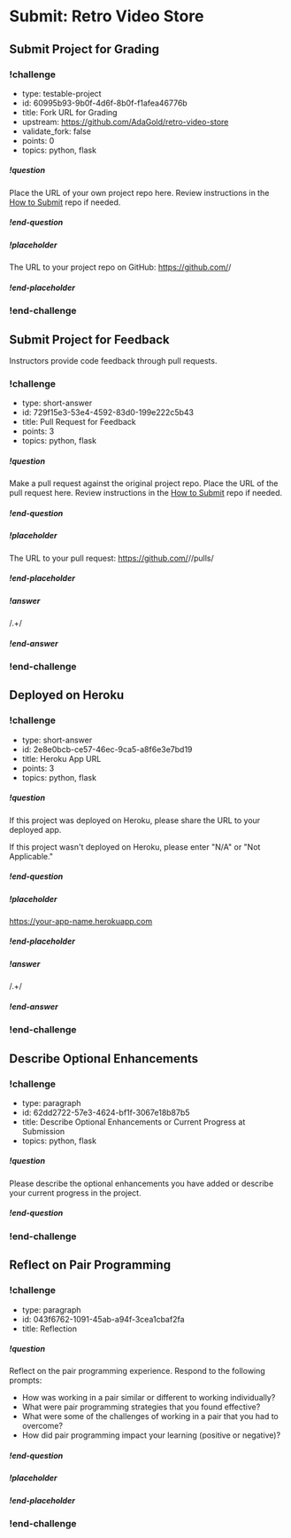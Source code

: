# Submit: Retro Video Store

## Submit Project for Grading

<!-- prettier-ignore-start -->
### !challenge
* type: testable-project
* id: 60995b93-9b0f-4d6f-8b0f-f1afea46776b
* title: Fork URL for Grading
* upstream: https://github.com/AdaGold/retro-video-store
* validate_fork: false
* points: 0
* topics: python, flask
##### !question

Place the URL of your own project repo here. Review instructions in the [How to Submit](../ada-project-practices/how-to-submit.md) repo if needed.

##### !end-question
##### !placeholder

The URL to your project repo on GitHub: https://github.com/<your-username>/<project-name>

##### !end-placeholder
### !end-challenge
<!-- prettier-ignore-end -->

## Submit Project for Feedback

Instructors provide code feedback through pull requests.

<!-- prettier-ignore-start -->
### !challenge
* type: short-answer
* id: 729f15e3-53e4-4592-83d0-199e222c5b43
* title: Pull Request for Feedback
* points: 3
* topics: python, flask
##### !question

Make a pull request against the original project repo. Place the URL of the pull request here. Review instructions in the [How to Submit](../ada-project-practices/how-to-submit.md) repo if needed.

##### !end-question
##### !placeholder

The URL to your pull request: https://github.com/<some-ada-repo>/<project-name>/pulls/<pull-request>

##### !end-placeholder
##### !answer

/.+/

##### !end-answer
### !end-challenge
<!-- prettier-ignore-end -->

## Deployed on Heroku

<!-- prettier-ignore-start -->
### !challenge
* type: short-answer
* id: 2e8e0bcb-ce57-46ec-9ca5-a8f6e3e7bd19
* title: Heroku App URL
* points: 3
* topics: python, flask
##### !question

If this project was deployed on Heroku, please share the URL to your deployed app.

If this project wasn't deployed on Heroku, please enter "N/A" or "Not Applicable."

##### !end-question
##### !placeholder

https://your-app-name.herokuapp.com

##### !end-placeholder
##### !answer

/.+/

##### !end-answer
### !end-challenge
<!-- prettier-ignore-end -->



## Describe Optional Enhancements

<!-- prettier-ignore-start -->
### !challenge
* type: paragraph
* id: 62dd2722-57e3-4624-bf1f-3067e18b87b5
* title: Describe Optional Enhancements or Current Progress at Submission
* topics: python, flask
##### !question

Please describe the optional enhancements you have added or describe your current progress in the project. 

##### !end-question
### !end-challenge
<!-- prettier-ignore-end -->

## Reflect on Pair Programming

<!--BEGIN CHALLENGE-->

### !challenge

* type: paragraph
* id: 043f6762-1091-45ab-a94f-3cea1cbaf2fa
* title: Reflection

##### !question

Reflect on the pair programming experience.  Respond to the following prompts:

- How was working in a pair similar or different to working individually?
- What were pair programming strategies that you found effective?
- What were some of the challenges of working in a pair that you had to overcome?
- How did pair programming impact your learning (positive or negative)?


##### !end-question

##### !placeholder

<!--Placeholder text-->

##### !end-placeholder


### !end-challenge

<!--END CHALLENGE-->








